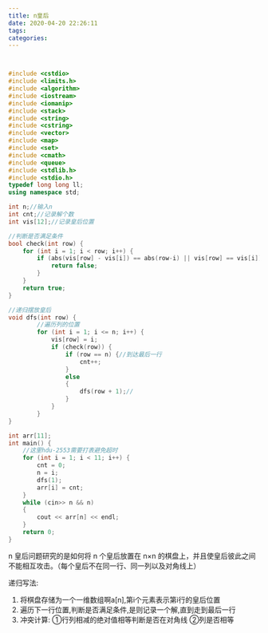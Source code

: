 ```yaml
---
title: n皇后
date: 2020-04-20 22:26:11
tags:
categories:
---
```




```c++


#include <cstdio>
#include <limits.h>
#include <algorithm>
#include <iostream>
#include <iomanip>
#include <stack>
#include <string>
#include <cstring>
#include <vector>
#include <map>
#include <set>
#include <cmath>
#include <queue>
#include <stdlib.h>
#include <stdio.h>
typedef long long ll;
using namespace std;

int n;//输入n
int cnt;//记录解个数
int vis[12];//记录皇后位置

//判断是否满足条件
bool check(int row) {
	for (int i = 1; i < row; i++) {
		if (abs(vis[row] - vis[i]) == abs(row-i) || vis[row] == vis[i]) {
			return false;
		}
	}
	return true;
}

//递归摆放皇后
void dfs(int row) {
  		//遍历列的位置
		for (int i = 1; i <= n; i++) {
			vis[row] = i;
			if (check(row)) {
				if (row == n) {//到达最后一行
					cnt++;
				}
				else
				{
					dfs(row + 1);//
				}
			}
		}
}

int arr[11];
int main() {
    //这里hdu-2553需要打表避免超时
	for (int i = 1; i < 11; i++) {
		cnt = 0;
		n = i;
		dfs(1);
		arr[i] = cnt;
	}
	while (cin>> n && n)
	{
		cout << arr[n] << endl;
	}
	return 0;
}
```

n 皇后问题研究的是如何将 n 个皇后放置在 n×n 的棋盘上，并且使皇后彼此之间不能相互攻击。（每个皇后不在同一行、同一列以及对角线上）

递归写法:

1. 将棋盘存储为一个一维数组啊a[n],第i个元素表示第i行的皇后位置
2. 遍历下一行位置,判断是否满足条件,是则记录一个解,直到走到最后一行
3. 冲突计算: ①行列相减的绝对值相等判断是否在对角线 ②列是否相等